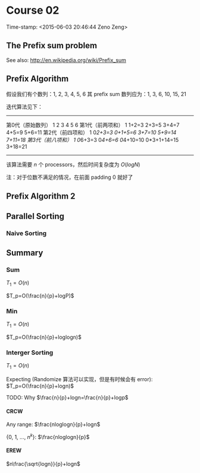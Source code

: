 # Course 02

Time-stamp: \<2015-06-03 20:46:44 Zeno Zeng\>

## The Prefix sum problem

See also: http://en.wikipedia.org/wiki/Prefix_sum

## Prefix Algorithm

假设我们有个数列：1, 2, 3, 4, 5, 6
其 prefix sum 数列应为：1, 3, 6, 10, 15, 21

迭代算法见下：

---------------- ------- ---------- --------- ----------- ------------- --------
第0代（原始数列）   1       2          3         4           5             6
第1代（前两项和）   1       1+2=3      2+3=5     3+4=7       4+5=9         5+6=11
第2代（前四项和）   1       0*2+3=3    0+1+5=6   3+7=10      5+9=14        7+11=18
第3代（前八项和）   1       0*6+3=3    0*4+6=6   0*4+10=10   0*3+1+14=15   3+18=21
---------------- ------- ---------- --------- ----------- ------------- --------

该算法需要 $n$ 个 processors，然后时间复杂度为 $O(logN)$

注：对于位数不满足的情况，在前面 padding 0 就好了

## Prefix Algorithm 2

## Parallel Sorting

### Naive Sorting

## Summary

### Sum

$T_1=O(n)$

$T_p=O(\frac{n}{p}+logP)$

### Min

$T_1=O(n)$

$T_p=O(\frac{n}{p}+loglogn)$

### Interger Sorting

$T_1=O(n)$

Expecting (Randomize 算法可以实现，但是有时候会有 error):
$T_p=O(\frac{n}{p}+logn)$

TODO: Why $\frac{n}{p}+logn=\frac{n}{p}+logp$

#### CRCW

Any range: $\frac{nloglogn}{p}+logn$

{0, 1, ..., $n^k$}: $\frac{nloglogn}{p}$

#### EREW

$n\frac{\sqrt{logn}}{p}+logn$
